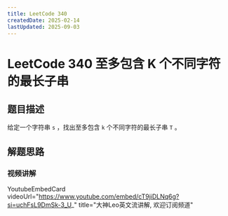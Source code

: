 ```yaml
---
title: LeetCode 340
createdDate: 2025-02-14
lastUpdated: 2025-09-03
---
```

# LeetCode 340 至多包含 K 个不同字符的最长子串

## 题目描述

给定一个字符串 `s` ，找出至多包含 `k` 个不同字符的最长子串 `T` 。

## 解题思路

### 视频讲解

YoutubeEmbedCard videoUrl="https://www.youtube.com/embed/cT9jiDLNq6g?si=uchFsL9DmSk-3_U_" title="大神Leo英文流讲解, 欢迎订阅频道"